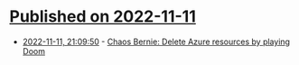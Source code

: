 # [Published on 2022-11-11](index.md)

* [2022-11-11, 21:09:50](https://news.ycombinator.com/item?id=33566884) - [Chaos Bernie: Delete Azure resources by playing Doom](https://github.com/secureworks/chaosbernie)
